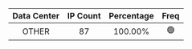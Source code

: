 | Data Center | IP Count | Percentage | Freq |
|:------------:|:--------:|:-----------:|:-----:|
| OTHER | 87 | 100.00% | 🟢 |
